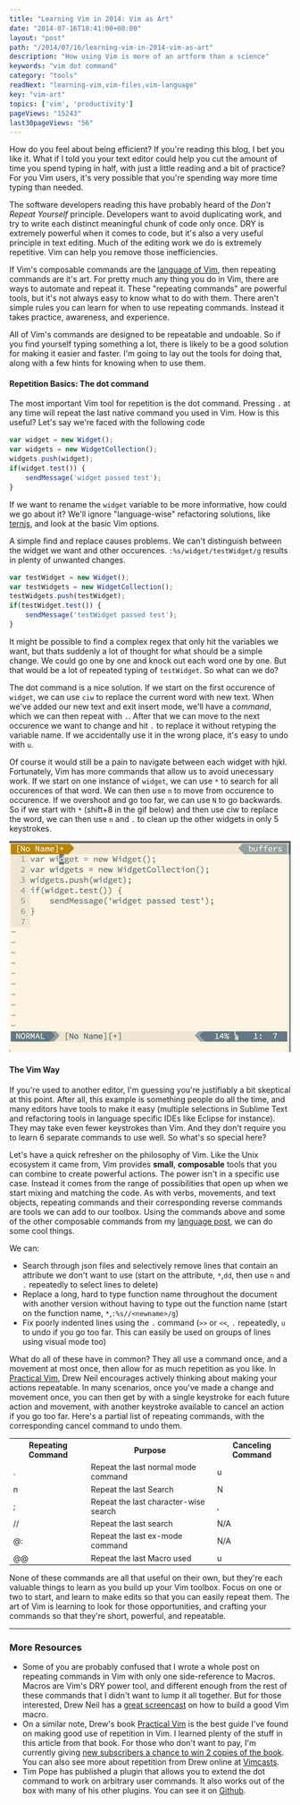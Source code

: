 ```yaml
---
title: "Learning Vim in 2014: Vim as Art"
date: "2014-07-16T10:41:00+00:00"
layout: "post"
path: "/2014/07/16/learning-vim-in-2014-vim-as-art"
description: "How using Vim is more of an artform than a science"
keywords: "vim dot command"
category: "tools"
readNext: "learning-vim,vim-files,vim-language"
key: "vim-art"
topics: ['vim', 'productivity']
pageViews: "15243"
last30pageViews: "56"
---
```


How do you feel about being efficient?  If you're reading this blog, I bet you like it.  What if I told you your text editor could help you cut the amount of time you spend typing in half, with just a little reading and a bit of practice?  For you Vim users, it's very possible that you're spending way more time typing than needed.

The software developers reading this have probably heard of the *Don't Repeat Yourself* principle.  Developers want to avoid duplicating work, and try to write each distinct meaningful chunk of code only once.  DRY is extremely powerful when it comes to code, but it's also a very useful principle in text editing.  Much of the editing work we do is extremely repetitive. Vim can help you remove those inefficiencies.

If Vim's composable commands are the [language of Vim][language], then repeating commands are it's art.  For pretty much any thing you do in Vim, there are ways to automate and repeat it.  These "repeating commands" are powerful tools, but it's not always easy to know what to do with them.  There aren't simple rules you can learn for when to use repeating commands.  Instead it takes practice, awareness, and experience.  

All of Vim's commands are designed to be repeatable and undoable.  So if you find yourself typing something a lot, there is likely to be a good solution for making it easier and faster.  I'm going to lay out the tools for doing that, along with a few hints for knowing when to use them.

#### Repetition Basics: The dot command

The most important Vim tool for repetition is the dot command.  Pressing `.` at any time will repeat the last native command you used in Vim.  How is this useful?  Let's say we're faced with the following code

```javascript
var widget = new Widget();
var widgets = new WidgetCollection();
widgets.push(widget);
if(widget.test()) {
    sendMessage('widget passed test');
}
```

If we want to rename the `widget` variable to be more informative, how could we go about it? We'll ignore "language-wise" refactoring solutions, like [ternjs][tern], and look at the basic Vim options.  

A simple find and replace causes problems.  We can't distinguish between the widget we want and other occurences.  `:%s/widget/testWidget/g` results in plenty of unwanted changes.

```javascript
var testWidget = new Widget();
var testWidgets = new WidgetCollection();
testWidgets.push(testWidget);
if(testWidget.test()) {
    sendMessage('testWidget passed test');
}
```

It might be possible to find a complex regex that only hit the variables we want, but thats suddenly a lot of thought for what should be a simple change.  We could go one by one and knock out each word one by one.  But that would be a lot of repeated typing of `testWidget`.  So what can we do?

The dot command is a nice solution.  If we start on the first occurence of `widget`, we can use `ciw` to replace the current word with new text.  When we've added our new text and exit insert mode, we'll have a *command*, which we can then repeat with `.`. After that we can move to the next occurence we want to change and hit `.` to replace it without retyping the variable name.  If we accidentally use it in the wrong place, it's easy to undo with `u`.

Of course it would still be a pain to navigate between each widget with hjkl.  Fortunately, Vim has more commands that allow us to avoid unecessary work.  If we start on one instance of `widget`, we can use `*` to search for all occurences of that word.  We can then use `n` to move from occurence to occurence. If we overshoot and go too far, we can use `N` to go backwards.  So if we start with `*` (shift+8 in the gif below) and then use ciw to replace the word, we can then use `n` and `.` to clean up the other widgets in only 5 keystrokes.

![vim gif](vimdotcommand.gif)

#### The Vim Way

If you're used to another editor, I'm guessing you're justifiably a bit skeptical at this point.  After all, this example is something people do all the time, and many editors have tools to make it easy (multiple selections in Sublime Text and refactoring tools in language specific IDEs like Eclipse for instance).  They may take even fewer keystrokes than Vim. And they don't require you to learn 6 separate commands to use well.  So what's so special here?

Let's have a quick refresher on the philosophy of Vim.  Like the Unix ecosystem it came from, Vim provides **small**, **composable** tools that you can combine to create powerful actions.  The power isn't in a specific use case.  Instead it comes from the range of possibilities that open up when we start mixing and matching the code.  As with verbs, movements, and text objects, repeating commands and their corresponding reverse commands are tools we can add to our toolbox.  Using the commands above and some of the other composable commands from my [language post][language], we can do some cool things.

We can:

- Search through json files and selectively remove lines that contain an attribute we don't want to use (start on the attribute, `*`,`dd`, then use `n` and `.` repeatedly to select lines to delete)
- Replace a long, hard to type function name throughout the document with another version without having to type out the function name (start on the function name, `*`,`:%s//<newname>/g`)
- Fix poorly indented lines using the `.` command (`>>` or `<<`, `.` repeatedly, `u` to undo if you go too far. This can easily be used on groups of lines using visual mode too)

What do all of these have in common?  They all use a command once, and a movement at most once, then allow for as much repetition as you like.  In [Practical Vim][practicalvim], Drew Neil encourages actively thinking about making your actions repeatable.  In many scenarios, once you've made a change and movement once, you can then get by with a single keystroke for each future action and movement, with another keystroke available to cancel an action if you go too far.  Here's a partial list of repeating commands, with the corresponding cancel command to undo them.

<table>
<tr><th>Repeating Command</th><th>Purpose</th><th>Canceling Command</th></tr>
<tr><td>.</td><td>Repeat the last normal mode command</td><td>u</td></tr>
<tr><td>n</td><td>Repeat the last Search</td><td>N</td></tr>
<tr><td>;</td><td>Repeat the last character-wise search</td><td>,</td></tr>
<tr><td>/<replacement>/</td><td>Repeat the last search</td><td>N/A</td></tr>
<tr><td>@:</td><td>Repeat the last ex-mode command</td><td>N/A</td></tr>
<tr><td>@@</td><td>Repeat the last Macro used</td><td>u</td></tr>

</table>

None of these commands are all that useful on their own, but they're each valuable things to learn as you build up your Vim toolbox. Focus on one or two to start, and learn to make edits so that you can easily repeat them. The art of Vim is learning to look for those opportunities, and crafting your commands so that they're short, powerful, and repeatable.

---

### More Resources

- Some of you are probably confused that I wrote a whole post on repeating commands in Vim with only one side-reference to Macros.  Macros are Vim's DRY power tool, and different enough from the rest of these commands that I didn't want to lump it all together.  But for those interested, Drew Neil has a [great screencast][vimcastsmacro] on how to build a good Vim macro.
- On a similar note, Drew's book [Practical Vim][practicalvim] is the best guide I've found on making good use of repetition in Vim.  I learned plenty of the stuff in this article from that book.  For those who don't want to pay, I'm currently giving [new subscribers a chance to win 2 copies of the book][giveaway].  You can also see more about repetition from Drew online at [Vimcasts][vimcastsrep].
- Tim Pope has published a plugin that allows you to extend the dot command to work on arbitrary user commands.  It also works out of the box with many of his other plugins.  You can see it on [Github][repeatvim].

[dry]:http://en.wikipedia.org/wiki/Don't_repeat_yourself
[language]:http://benmccormick.org/2014/07/02/learning-vim-in-2014-vim-as-language/
[vimcastsrep]:http://vimcasts.org/categories/repetition/
[practicalvim]:http://www.amazon.com/gp/product/1934356980/ref=as_li_tl?ie=UTF8&camp=1789&creative=390957&creativeASIN=1934356980&linkCode=as2&tag=benmccormicko-20&linkId=FE3JFKHYVRYCUOVS
[vimcastsmacro]: http://vimcasts.org/episodes/converting-markdown-to-structured-html-with-a-macro/
[repeatvim]:https://github.com/tpope/vim-repeat
[giveaway]:http://benmccormick.org/2014/07/11/new-twitter-feed-and-practical-vim-giveaway/
[tern]:http://ternjs.net/

